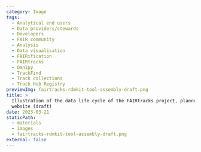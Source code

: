 ```yaml
---
category: Image
tags:
  - Analytical end users
  - Data providers/stewards
  - Developers
  - FAIR community
  - Analysis
  - Data visualisation
  - FAIRification
  - FAIRtracks
  - Omnipy
  - TrackFind
  - Track collections
  - Track Hub Registry
previewImg: fairtracks-rdmkit-tool-assembly-draft.png
title: >
  Illustration of the data life cycle of the FAIRtracks project, planned to be part of the RDMkit
  website (draft)
date: 2023-03-21
staticPath:
  - materials
  - images
  - fairtracks-rdmkit-tool-assembly-draft.png
external: false
---
```

